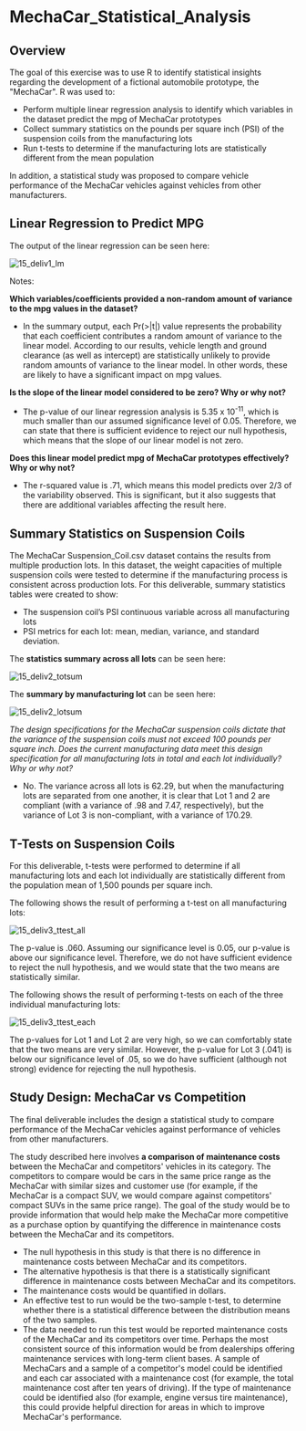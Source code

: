 # MechaCar_Statistical_Analysis

## Overview

The goal of this exercise was to use R to identify statistical insights regarding the development of a fictional automobile prototype, the "MechaCar". R was used to: 

* Perform multiple linear regression analysis to identify which variables in the dataset predict the mpg of MechaCar prototypes
* Collect summary statistics on the pounds per square inch (PSI) of the suspension coils from the manufacturing lots
* Run t-tests to determine if the manufacturing lots are statistically different from the mean population

In addition, a statistical study was proposed to compare vehicle performance of the MechaCar vehicles against vehicles from other manufacturers. 


## Linear Regression to Predict MPG


The output of the linear regression can be seen here:

![15_deliv1_lm](https://user-images.githubusercontent.com/100863488/173578975-14b5c6c5-a6e1-419c-a79c-e138d2bd6aee.png)

Notes:

<b>Which variables/coefficients provided a non-random amount of variance to the mpg values in the dataset?</b>
* In the summary output, each Pr(>|t|) value represents the probability that each coefficient contributes a random amount of variance to the linear model. According to our results, vehicle length and ground clearance (as well as intercept) are statistically unlikely to provide random amounts of variance to the linear model. In other words, these are likely to have a significant impact on mpg values.

<b>Is the slope of the linear model considered to be zero? Why or why not?</b>
* The p-value of our linear regression analysis is 5.35 x 10<sup>-11</sup>, which is much smaller than our assumed significance level of 0.05. Therefore, we can state that there is sufficient evidence to reject our null hypothesis, which means that the slope of our linear model is not zero.

<b>Does this linear model predict mpg of MechaCar prototypes effectively? Why or why not?</b>
* The r-squared value is .71, which means this model predicts over 2/3 of the variability observed. This is significant, but it also suggests that there are additional variables affecting the result here.



## Summary Statistics on Suspension Coils

The MechaCar Suspension_Coil.csv dataset contains the results from multiple production lots. In this dataset, the weight capacities of multiple suspension coils were tested to determine if the manufacturing process is consistent across production lots. For this deliverable, summary statistics tables were created to show:

* The suspension coil’s PSI continuous variable across all manufacturing lots
* PSI metrics for each lot: mean, median, variance, and standard deviation.


The **statistics summary across all lots** can be seen here:

![15_deliv2_totsum](https://user-images.githubusercontent.com/100863488/173581949-82a656b5-517c-40e6-88f4-b866d36a1f33.png)

The **summary by manufacturing lot** can be seen here:

![15_deliv2_lotsum](https://user-images.githubusercontent.com/100863488/173582221-1c1c9ea9-a0ec-473f-bc99-19e4459841f2.png)


<i>The design specifications for the MechaCar suspension coils dictate that the variance of the suspension coils must not exceed 100 pounds per square inch. Does the current manufacturing data meet this design specification for all manufacturing lots in total and each lot individually? Why or why not?</i>
* No. The variance across all lots is 62.29, but when the manufacturing lots are separated from one another, it is clear that Lot 1 and 2 are compliant (with a variance of .98 and 7.47, respectively), but the variance of Lot 3 is non-compliant, with a variance of 170.29.


## T-Tests on Suspension Coils

For this deliverable, t-tests were performed to determine if all manufacturing lots and each lot individually are statistically different from the population mean of 1,500 pounds per square inch.

The following shows the result of performing a t-test on all manufacturing lots:

![15_deliv3_ttest_all](https://user-images.githubusercontent.com/100863488/173584708-9909d6cf-e2c0-42ff-b295-296950c409a6.png)


The p-value is .060. Assuming our significance level is 0.05, our p-value is above our significance level. Therefore, we do not have sufficient evidence to reject the null hypothesis, and we would state that the two means are statistically similar.


The following shows the result of performing t-tests on each of the three individual manufacturing lots:

![15_deliv3_ttest_each](https://user-images.githubusercontent.com/100863488/173584739-820dc7bb-1929-4414-afc5-b8aab60850d1.png)

The p-values for Lot 1 and Lot 2 are very high, so we can comfortably state that the two means are very similar. However, the p-value for Lot 3 (.041) is below our significance level of .05, so we do have sufficient (although not strong) evidence for rejecting the null hypothesis. 


## Study Design: MechaCar vs Competition

The final deliverable includes the design a statistical study to compare performance of the MechaCar vehicles against performance of vehicles from other manufacturers.

The study described here involves **a comparison of maintenance costs** between the MechaCar and competitors' vehicles in its category. The competitors to compare would be cars in the same price range as the MechaCar with similar sizes and customer use (for example, if the MechaCar is a compact SUV, we would compare against competitors' compact SUVs in the same price range). The goal of the study would be to provide information that would help make the MechaCar more competitive as a purchase option by quantifying the difference in maintenance costs between the MechaCar and its competitors.

* The null hypothesis in this study is that there is no difference in maintenance costs between MechaCar and its competitors.
* The alternative hypothesis is that there is a statistically significant difference in maintenance costs between MechaCar and its competitors.
* The maintenance costs would be quantified in dollars.
* An effective test to run would be the two-sample t-test, to determine whether there is a statistical difference between the distribution means of the two samples.
* The data needed to run this test would be reported maintenance costs of the MechaCar and its competitors over time. Perhaps the most consistent source of this information would be from dealerships offering maintenance services with long-term client bases. A sample of MechaCars and a sample of a competitor's model could be identified and each car associated with a maintenance cost (for example, the total maintenance cost after ten years of driving). If the type of maintenance could be identified also (for example, engine versus tire maintenance), this could provide helpful direction for areas in which to improve MechaCar's performance.
